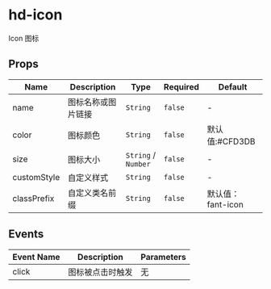 # hd-icon

Icon 图标

## Props

<!-- @vuese:hd-icon:props:start -->
|Name|Description|Type|Required|Default|
|---|---|---|---|---|
|name|图标名称或图片链接|`String`|`false`|-|
|color|图标颜色|`String`|`false`|默认值:#CFD3DB|
|size|图标大小|`String` /  `Number`|`false`|-|
|customStyle|自定义样式|`String`|`false`|-|
|classPrefix|自定义类名前缀|`String`|`false`|默认值：fant-icon|

<!-- @vuese:hd-icon:props:end -->


## Events

<!-- @vuese:hd-icon:events:start -->
|Event Name|Description|Parameters|
|---|---|---|
|click|图标被点击时触发|无|

<!-- @vuese:hd-icon:events:end -->



